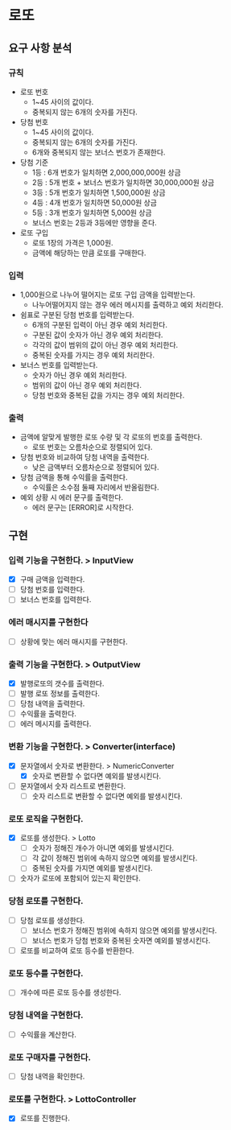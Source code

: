 # 로또

## 요구 사항 분석

### 규칙

- 로또 번호
    - 1~45 사이의 값이다.
    - 중복되지 않는 6개의 숫자를 가진다.
- 당첨 번호
    - 1~45 사이의 값이다.
    - 중복되지 않는 6개의 숫자를 가진다.
    - 6개와 중복되지 않는 보너스 번호가 존재한다.
- 당첨 기준
    - 1등 : 6개 번호가 일치하면 2,000,000,000원 상금
    - 2등 : 5개 번호 + 보너스 번호가 일치하면 30,000,000원 상금
    - 3등 : 5개 번호가 일치하면 1,500,000원 상금
    - 4등 : 4개 번호가 일치하면 50,000원 상금
    - 5등 : 3개 번호가 일치하면 5,000원 상금
    - 보너스 번호는 2등과 3등에만 영향을 준다.
- 로또 구입
    - 로또 1장의 가격은 1,000원.
    - 금액에 해당하는 만큼 로또를 구매한다.

### 입력

- 1,000원으로 나누어 떨어지는 로또 구입 금액을 입력받는다.
    - 나누어떨어지지 않는 경우 에러 메시지를 출력하고 예외 처리한다.
- 쉼표로 구분된 당첨 번호를 입력받는다.
    - 6개의 구분된 입력이 아닌 경우 예외 처리한다.
    - 구분된 값이 숫자가 아닌 경우 예외 처리한다.
    - 각각의 값이 범위의 값이 아닌 경우 예외 처리한다.
    - 중복된 숫자를 가지는 경우 예외 처리한다.
- 보너스 번호를 입력받는다.
    - 숫자가 아닌 경우 예외 처리한다.
    - 범위의 값이 아닌 경우 예외 처리한다.
    - 당첨 번호와 중복된 값을 가지는 경우 예외 처리한다.

### 출력

- 금액에 알맞게 발행한 로또 수량 및 각 로또의 번호를 출력한다.
    - 로또 번호는 오름차순으로 정렬되어 있다.
- 당첨 번호와 비교하여 당첨 내역을 출력한다.
    - 낮은 금액부터 오름차순으로 정렬되어 있다.
- 당첨 금액을 통해 수익률을 출력한다.
    - 수익률은 소수점 둘째 자리에서 반올림한다.
- 예외 상황 시 에러 문구를 출력한다.
    - 에러 문구는 [ERROR]로 시작한다.

## 구현

### 입력 기능을 구현한다. > InputView

- [x] 구매 금액을 입력한다.
- [ ] 당첨 번호를 입력한다.
- [ ] 보너스 번호를 입력한다.

### 에러 매시지를 구현한다
- [ ] 상황에 맞는 에러 매시지를 구현한다.

### 출력 기능을 구현한다. > OutputView

- [x] 발행로또의 갯수를 출력한다.
- [ ] 발행 로또 정보를 출력한다.
- [ ] 당첨 내역을 출력한다.
- [ ] 수익률을 출력한다.
- [ ] 에러 메시지를 출력한다.

### 변환 기능을 구현한다. > Converter(interface)

- [x] 문자열에서 숫자로 변환한다. > NumericConverter
  - [x] 숫자로 변환할 수 없다면 예외를 발생시킨다.
- [ ] 문자열에서 숫자 리스트로 변환한다. 
  - [ ] 숫자 리스트로 변환할 수 없다면 예외를 발생시킨다.

### 로또 로직을 구현한다. 

- [x] 로또를 생성한다. > Lotto
  - [ ] 숫자가 정해진 개수가 아니면 예외를 발생시킨다.
  - [ ] 각 값이 정해진 범위에 속하지 않으면 예외를 발생시킨다.
  - [ ] 중복된 숫자를 가지면 예외를 발생시킨다.
- [ ] 숫자가 로또에 포함되어 있는지 확인한다.

### 당첨 로또를 구현한다. 

- [ ] 당첨 로또를 생성한다.
  - [ ] 보너스 번호가 정해진 범위에 속하지 않으면 예외를 발생시킨다.
  - [ ] 보너스 번호가 당첨 번호와 중복된 숫자면 예외를 발생시킨다.
- [ ] 로또를 비교하여 로또 등수를 반환한다.

### 로또 등수를 구현한다.

- [ ] 개수에 따른 로또 등수를 생성한다.

### 당첨 내역을 구현한다. 

- [ ] 수익률을 계산한다.

### 로또 구매자를 구현한다. 

- [ ] 당첨 내역을 확인한다.

### 로또를 구현한다. > LottoController

- [x] 로또를 진행한다.
